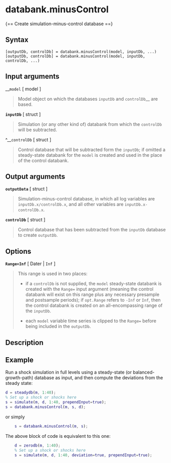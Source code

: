 # databank.minusControl 

{== Create simulation-minus-control database ==}


## Syntax 

    [outputDb, controlDb] = databank.minusControl(model, inputDb, ...)
    [outputDb, controlDb] = databank.minusControl(model, inputDb, controlDb, ...)


## Input arguments 

__`model` [ model ]
>
> Model object on which the databases `inputDb` and `controlDb`__ are
> based.
>

__`inputDb`__ [ struct ]
>
> Simulation (or any other kind of) databank from which the `controlDb`
> will be subtracted.
>

^__`controlDb` [ struct ]
>
> Control database that will be subtracted form the `inputDb`; if omitted a
> steady-state databank for the `model` is created and used in the place of
> the control databank.
>

## Output arguments 

__`outputData`__ [ struct ]
>
> Simulation-minus-control database, in which all log variables are
> `inputDb.x/controlDb.x`, and all other variables are
> `inputDb.x-controlDb.x`.
>

__`controlDb`__ [ struct ]
>
> Control database that has been subtracted from the `inputDb` database to
> create `outputDb`.
>

## Options 

__`Range=Inf`__ [ Dater | `Inf` ]

> This range is used in two places:
> 
> * if a `controlDb` is not supplied, the `model` steady-state databank is
>   created with the `Range=` input argument (meaning the control
>   databank will exist on this range plus any necessary presample and
>   postsample periods); if `opt.Range` refers to
>   `-Inf` or `Inf`, then the control databank is created on an
>   all-encompassing range of the `inputDb`.
>
> * each `model` variable time series is clipped to the `Range=` before
>   being included in the `outputDb`.
>

## Description 


## Example 

Run a shock simulation in full levels using a steady-state (or
balanced-growth-path) database as input, and then compute the deviations
from the steady state:

```matlab
d = steadydb(m, 1:40);
% Set up a shock or shocks here
s = simulate(m, d, 1:40, prependInput=true);
s = databank.minusControl(m, s, d);
```

or simply

```matlab
    s = databank.minusControl(m, s);
```

The above block of code is equivalent to this one:

```matlab
    d = zerodb(m, 1:40);
    % Set up a shock or shocks here
    s = simulate(m, d, 1:40, deviation=true, prependInput=true);
```



